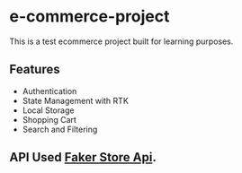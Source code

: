 # e-commerce-project 

This is a test ecommerce project built for learning purposes.

## Features

- Authentication
- State Management with RTK
- Local Storage
- Shopping Cart
- Search and Filtering

## API Used [Faker Store Api](https://fakestoreapi.com/docs).
